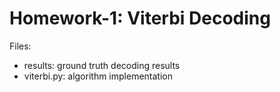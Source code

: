 # Homework-1: Viterbi Decoding

Files:
- results: ground truth decoding results
- viterbi.py: algorithm implementation

